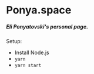 # Ponya.space

##### Eli Ponyatovski's personal page.

Setup:

- Install Node.js
- `yarn`
- `yarn start`

